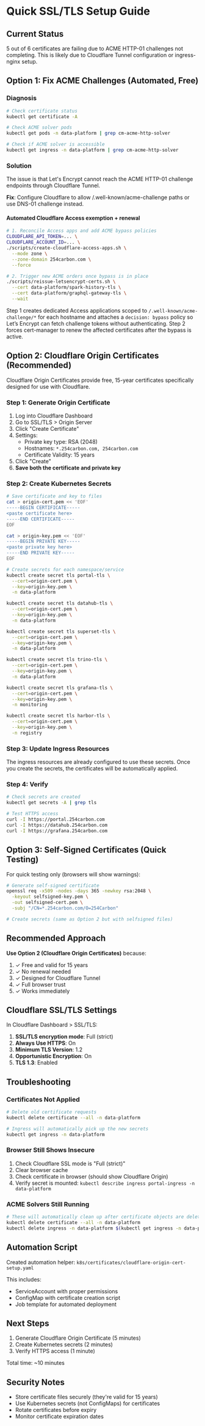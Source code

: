 # Quick SSL/TLS Setup Guide

## Current Status

5 out of 6 certificates are failing due to ACME HTTP-01 challenges not completing. This is likely due to Cloudflare Tunnel configuration or ingress-nginx setup.

## Option 1: Fix ACME Challenges (Automated, Free)

### Diagnosis

```bash
# Check certificate status
kubectl get certificate -A

# Check ACME solver pods
kubectl get pods -n data-platform | grep cm-acme-http-solver

# Check if ACME solver is accessible
kubectl get ingress -n data-platform | grep cm-acme-http-solver
```

### Solution

The issue is that Let's Encrypt cannot reach the ACME HTTP-01 challenge endpoints through Cloudflare Tunnel.

**Fix**: Configure Cloudflare to allow /.well-known/acme-challenge paths or use DNS-01 challenge instead.

#### Automated Cloudflare Access exemption + renewal

```bash
# 1. Reconcile Access apps and add ACME bypass policies
CLOUDFLARE_API_TOKEN=... \
CLOUDFLARE_ACCOUNT_ID=... \
./scripts/create-cloudflare-access-apps.sh \
  --mode zone \
  --zone-domain 254carbon.com \
  --force

# 2. Trigger new ACME orders once bypass is in place
./scripts/reissue-letsencrypt-certs.sh \
  --cert data-platform/spark-history-tls \
  --cert data-platform/graphql-gateway-tls \
  --wait
```

Step 1 creates dedicated Access applications scoped to `/.well-known/acme-challenge/*` for each hostname and attaches a `decision: bypass` policy so Let’s Encrypt can fetch challenge tokens without authenticating. Step 2 forces cert-manager to renew the affected certificates after the bypass is active.

## Option 2: Cloudflare Origin Certificates (Recommended)

Cloudflare Origin Certificates provide free, 15-year certificates specifically designed for use with Cloudflare.

### Step 1: Generate Origin Certificate

1. Log into Cloudflare Dashboard
2. Go to SSL/TLS > Origin Server
3. Click "Create Certificate"
4. Settings:
   - Private key type: RSA (2048)
   - Hostnames: `*.254carbon.com, 254carbon.com`
   - Certificate Validity: 15 years
5. Click "Create"
6. **Save both the certificate and private key**

### Step 2: Create Kubernetes Secrets

```bash
# Save certificate and key to files
cat > origin-cert.pem << 'EOF'
-----BEGIN CERTIFICATE-----
<paste certificate here>
-----END CERTIFICATE-----
EOF

cat > origin-key.pem << 'EOF'
-----BEGIN PRIVATE KEY-----
<paste private key here>
-----END PRIVATE KEY-----
EOF

# Create secrets for each namespace/service
kubectl create secret tls portal-tls \
  --cert=origin-cert.pem \
  --key=origin-key.pem \
  -n data-platform

kubectl create secret tls datahub-tls \
  --cert=origin-cert.pem \
  --key=origin-key.pem \
  -n data-platform

kubectl create secret tls superset-tls \
  --cert=origin-cert.pem \
  --key=origin-key.pem \
  -n data-platform

kubectl create secret tls trino-tls \
  --cert=origin-cert.pem \
  --key=origin-key.pem \
  -n data-platform

kubectl create secret tls grafana-tls \
  --cert=origin-cert.pem \
  --key=origin-key.pem \
  -n monitoring

kubectl create secret tls harbor-tls \
  --cert=origin-cert.pem \
  --key=origin-key.pem \
  -n registry
```

### Step 3: Update Ingress Resources

The ingress resources are already configured to use these secrets. Once you create the secrets, the certificates will be automatically applied.

### Step 4: Verify

```bash
# Check secrets are created
kubectl get secrets -A | grep tls

# Test HTTPS access
curl -I https://portal.254carbon.com
curl -I https://datahub.254carbon.com
curl -I https://grafana.254carbon.com
```

## Option 3: Self-Signed Certificates (Quick Testing)

For quick testing only (browsers will show warnings):

```bash
# Generate self-signed certificate
openssl req -x509 -nodes -days 365 -newkey rsa:2048 \
  -keyout selfsigned-key.pem \
  -out selfsigned-cert.pem \
  -subj "/CN=*.254carbon.com/O=254Carbon"

# Create secrets (same as Option 2 but with selfsigned files)
```

## Recommended Approach

**Use Option 2 (Cloudflare Origin Certificates)** because:

1. ✓ Free and valid for 15 years
2. ✓ No renewal needed
3. ✓ Designed for Cloudflare Tunnel
4. ✓ Full browser trust
5. ✓ Works immediately

## Cloudflare SSL/TLS Settings

In Cloudflare Dashboard > SSL/TLS:

1. **SSL/TLS encryption mode**: Full (strict)
2. **Always Use HTTPS**: On
3. **Minimum TLS Version**: 1.2
4. **Opportunistic Encryption**: On
5. **TLS 1.3**: Enabled

## Troubleshooting

### Certificates Not Applied

```bash
# Delete old certificate requests
kubectl delete certificate --all -n data-platform

# Ingress will automatically pick up the new secrets
kubectl get ingress -n data-platform
```

### Browser Still Shows Insecure

1. Check Cloudflare SSL mode is "Full (strict)"
2. Clear browser cache
3. Check certificate in browser (should show Cloudflare Origin)
4. Verify secret is mounted: `kubectl describe ingress portal-ingress -n data-platform`

### ACME Solvers Still Running

```bash
# These will automatically clean up after certificate objects are deleted
kubectl delete certificate --all -n data-platform
kubectl delete ingress -n data-platform $(kubectl get ingress -n data-platform -o name | grep cm-acme-http-solver)
```

## Automation Script

Created automation helper: `k8s/certificates/cloudflare-origin-cert-setup.yaml`

This includes:
- ServiceAccount with proper permissions
- ConfigMap with certificate creation script
- Job template for automated deployment

## Next Steps

1. Generate Cloudflare Origin Certificate (5 minutes)
2. Create Kubernetes secrets (2 minutes)
3. Verify HTTPS access (1 minute)

Total time: ~10 minutes

## Security Notes

- Store certificate files securely (they're valid for 15 years)
- Use Kubernetes secrets (not ConfigMaps) for certificates
- Rotate certificates before expiry
- Monitor certificate expiration dates




